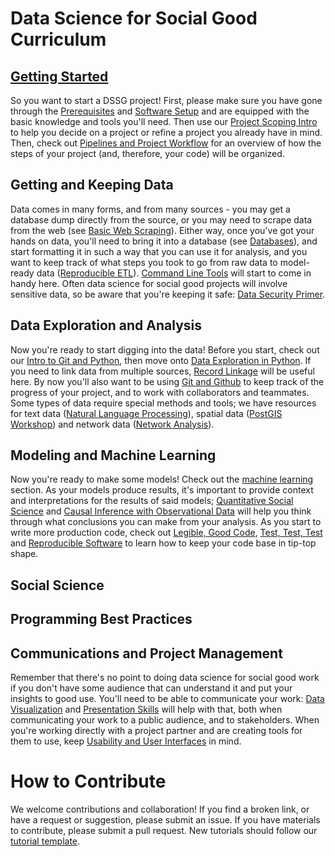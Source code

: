 # Data Science for Social Good Curriculum

## [Getting Started](0_before_you_start/)
So you want to start a DSSG project! First, please make sure you have gone through the [Prerequisites](0_before_you_start/prerequisites/)
and [Software Setup](0_before_you_start/software-setup/) and are equipped with the basic knowledge and tools you'll need.
Then use our [Project Scoping Intro](https://dssg.uchicago.edu/2016/10/27/scoping-data-science-for-social-good-projects/)
to help you decide on a project or refine a project you already have in mind. 
Then, check out [Pipelines and Project Workflow](0_before_you_start/pipelines-and-project-workflow/) for an
overview of how the steps of your project (and, therefore, your code) will be organized.

## Getting and Keeping Data 
Data comes in many forms, and from many sources - you may get a database dump directly from the source,
or you may need to scrape data from the web (see [Basic Web Scraping](basic-web-scraping/)). Either way,
once you've got your hands on data, you'll need to bring it into a database (see [Databases](databases/)),
and start formatting it in such a way that you can use it for analysis, and you want to keep track of what
steps you took to go from raw data to model-ready data ([Reproducible ETL](reproducible-ETL/)).
[Command Line Tools](command-line-tools/) will start to come in handy here.
Often data science for social good projects will involve sensitive data, so be aware that you're keeping
it safe: [Data Security Primer](data-security-primer/).

## Data Exploration and Analysis
Now you're ready to start digging into the data! Before you start, check out our [Intro to Git and Python](intro-to-git-and-python/), then move onto [Data Exploration in Python](data-exploration-in-python/).
If you need to link data from multiple sources, [Record Linkage](record-linkage/) will be useful here.
By now you'll also want to be using [Git and Github](git-and-github/) to keep track of the progress of your project,
and to work with collaborators and teammates. Some types of data require special methods and tools; we have resources
for text data ([Natural Language Processing](text-analysis/)), spatial data ([PostGIS Workshop](postgis-workshop/))
and network data ([Network Analysis](network/)).

## Modeling and Machine Learning
Now you're ready to make some models! Check out the [machine learning](machine-learning/) section. As your models
produce results, it's important to provide context and interpretations for the results of said models;
[Quantitative Social Science](quantitative-social-science/) and [Causal Inference with Observational Data](causal-inference/)
will help you think through what conclusions you can make from your analysis. As you start to write more
production code, check out [Legible, Good Code](legible-good-code/), [Test, Test, Test](test-test-test/)
and [Reproducible Software](reproducible-software/) to learn how to keep your code base in tip-top shape.

## Social Science 

## Programming Best Practices 

## Communications and Project Management
Remember that there's no point to doing data science for social good work if you don't have some audience
that can understand it and put your insights to good use. You'll need to be able to communicate your work:
[Data Visualization](https://github.com/jonkeane/data-visualization-intro) and [Presentation Skills](presentation-skills/) will help with that, both when communicating your work to a public audience, and to stakeholders. When you're
working directly with a project partner and are creating tools for them to use, keep
[Usability and User Interfaces](usability-and-user-interfaces/) in mind.


# How to Contribute
We welcome contributions and collaboration! 
If you find a broken link, or have a request or suggestion, please submit an issue. 
If you have materials to contribute, please submit a pull request. New tutorials should follow our [tutorial template](tutorial-template/). 
